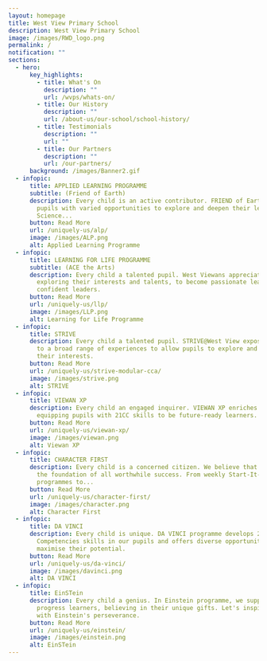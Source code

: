 ```yaml
---
layout: homepage
title: West View Primary School
description: West View Primary School
image: /images/RWD_logo.png
permalink: /
notification: ""
sections:
  - hero:
      key_highlights:
        - title: What's On
          description: ""
          url: /wvps/whats-on/
        - title: Our History
          description: ""
          url: /about-us/our-school/school-history/
        - title: Testimonials
          description: ""
          url: ""
        - title: Our Partners
          description: ""
          url: /our-partners/
      background: /images/Banner2.gif
  - infopic:
      title: APPLIED LEARNING PROGRAMME
      subtitle: (Friend of Earth)
      description: Every child is an active contributor. FRIEND of Earth, provides our
        pupils with varied opportunities to explore and deepen their learning in
        Science...
      button: Read More
      url: /uniquely-us/alp/
      image: /images/ALP.png
      alt: Applied Learning Programme
  - infopic:
      title: LEARNING FOR LIFE PROGRAMME
      subtitle: (ACE the Arts)
      description: Every child a talented pupil. West Viewans appreciate and create,
        exploring their interests and talents, to become passionate learners and
        confident leaders.
      button: Read More
      url: /uniquely-us/llp/
      image: /images/LLP.png
      alt: Learning for Life Programme
  - infopic:
      title: STRIVE
      description: Every child a talented pupil. STRIVE@West View exposes our pupils
        to a broad range of experiences to allow pupils to explore and pursue
        their interests.
      button: Read More
      url: /uniquely-us/strive-modular-cca/
      image: /images/strive.png
      alt: STRIVE
  - infopic:
      title: VIEWAN XP
      description: Every child an engaged inquirer. VIEWAN XP enriches our curriculum,
        equipping pupils with 21CC skills to be future-ready learners.
      button: Read More
      url: /uniquely-us/viewan-xp/
      image: /images/viewan.png
      alt: Viewan XP
  - infopic:
      title: CHARACTER FIRST
      description: Every child is a concerned citizen. We believe that character is
        the foundation of all worthwhile success. From weekly Start-It-Right
        programmes to...
      button: Read More
      url: /uniquely-us/character-first/
      image: /images/character.png
      alt: Character First
  - infopic:
      title: DA VINCI
      description: Every child is unique. DA VINCI programme develops 21st Century
        Competencies skills in our pupils and offers diverse opportunities to
        maximise their potential.
      button: Read More
      url: /uniquely-us/da-vinci/
      image: /images/davinci.png
      alt: DA VINCI
  - infopic:
      title: EinSTein
      description: Every child a genius. In Einstein programme, we support low
        progress learners, believing in their unique gifts. Let's inspire them
        with Einstein's perseverance.
      button: Read More
      url: /uniquely-us/einstein/
      image: /images/einstein.png
      alt: EinSTein
---
```

